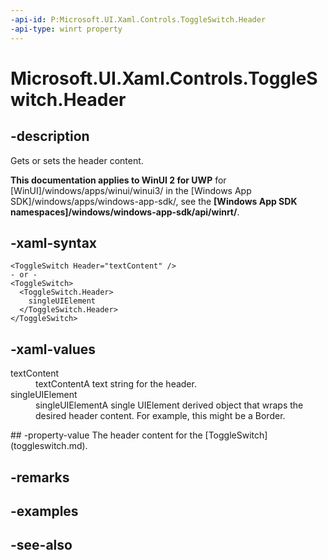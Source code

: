 ```yaml
---
-api-id: P:Microsoft.UI.Xaml.Controls.ToggleSwitch.Header
-api-type: winrt property
---
```


<!-- Property syntax
public object Header { get;  set; }
-->

# Microsoft.UI.Xaml.Controls.ToggleSwitch.Header

## -description
Gets or sets the header content.

**This documentation applies to WinUI 2 for UWP** for [WinUI]/windows/apps/winui/winui3/ in the [Windows App SDK]/windows/apps/windows-app-sdk/, see the **[Windows App SDK namespaces]/windows/windows-app-sdk/api/winrt/**.

## -xaml-syntax
```xaml
<ToggleSwitch Header="textContent" />
- or -
<ToggleSwitch>
  <ToggleSwitch.Header>
    singleUIElement
  </ToggleSwitch.Header>
</ToggleSwitch>
```


## -xaml-values
<dl><dt>textContent</dt><dd>textContentA text string for the header.</dd>
<dt>singleUIElement</dt><dd>singleUIElementA single UIElement derived object that wraps the desired header content. For example, this might be a Border.</dd>
</dl>
## -property-value
The header content for the [ToggleSwitch](toggleswitch.md).

## -remarks

## -examples

## -see-also
